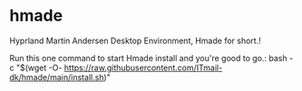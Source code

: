 # hmade
Hyprland Martin Andersen Desktop Environment, Hmade for short.!

Run this one command to start Hmade install and you're good to go.:
bash -c "$(wget -O- https://raw.githubusercontent.com/ITmail-dk/hmade/main/install.sh)"
